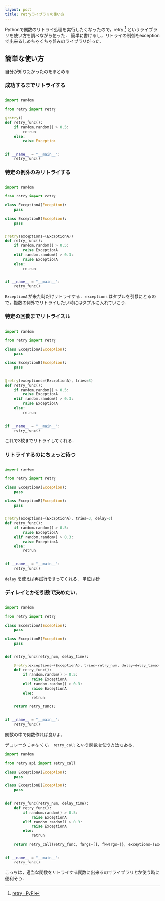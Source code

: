 ```yaml
---
layout: post
title: retryライブラリの使い方
---
```


Pythonで関数のリトライ処理を実行したくなったので，retry [^1] というライブラリを使い方を調べながら使った．
簡単に書けるし，リトライの制御をexceptionで出来るしめちゃくちゃ好みのライブラリだった．

## 簡単な使い方
自分が知りたかったのをまとめる

### 成功するまでリトライする
```python

import random

from retry import retry

@retry()
def retry_func():
    if random.random() > 0.5:
        retrun
    else:
        raise Exception


if __name__ = "__main__":
    retry_func()
```


### 特定の例外のみリトライする
```python

import random

from retry import retry

class ExceptionA(Exception):
    pass

class ExceptionB(Exception):
    pass


@retry(exceptions=(ExceptionA))
def retry_func():
    if random.random() > 0.5:
        raise ExceptionA
    elif random.random() > 0.3:
        raise ExceptionA
    else:
        retrun


if __name__ = "__main__":
    retry_func()
```

`ExceptionA` が来た時だけリトライする．
`exceptions` はタプルを引数にとるので，複数の例外でリトライしたい時にはタプルに入れていこう．


### 特定の回数までリトライスル

```python

import random

from retry import retry

class ExceptionA(Exception):
    pass

class ExceptionB(Exception):
    pass


@retry(exceptions=(ExceptionA), tries=3)
def retry_func():
    if random.random() > 0.5:
        raise ExceptionA
    elif random.random() > 0.3:
        raise ExceptionA
    else:
        retrun


if __name__ = "__main__":
    retry_func()
```

これで3枚までリトライしてくれる．


### リトライするのにちょっと待つ

```python

import random

from retry import retry

class ExceptionA(Exception):
    pass

class ExceptionB(Exception):
    pass


@retry(exceptions=(ExceptionA), tries=3, delay=1)
def retry_func():
    if random.random() > 0.5:
        raise ExceptionA
    elif random.random() > 0.3:
        raise ExceptionA
    else:
        retrun


if __name__ = "__main__":
    retry_func()
```


`delay` を使えば再試行をまってくれる．
単位は秒


### ディレイとかを引数で決めたい．

```python

import random

from retry import retry

class ExceptionA(Exception):
    pass

class ExceptionB(Exception):
    pass


def retry_func(retry_num, delay_time):

    @retry(exceptions=(ExceptionA), tries=retry_num, delay=delay_time)
    def retry_func():
        if random.random() > 0.5:
            raise ExceptionA
        elif random.random() > 0.3:
            raise ExceptionA
        else:
            retrun

    return retry_func()


if __name__ = "__main__":
    retry_func()
```
関数の中で関数作れば良いよ，

デコレータじゃなくて， `retry_call` という関数を使う方法もある．
```python
import random

from retry.api import retry_call

class ExceptionA(Exception):
    pass

class ExceptionB(Exception):
    pass


def retry_func(retry_num, delay_time):
    def retry_func():
        if random.random() > 0.5:
            raise ExceptionA
        elif random.random() > 0.3:
            raise ExceptionA
        else:
            retrun

    return retry_call(retry_func, fargs=[], fkwargs={}, exceptions=(ExceptionA), tries=retry_num, delay=delay_time)


if __name__ = "__main__":
    retry_func()
```
こっちは，適当な関数をリトライする関数に出来るのでライブラリとか使う時に便利そう．


[^1]: [retry · PyPI](https://pypi.org/project/retry/)
